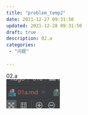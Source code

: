 ```yaml
---
title: "problem_temp2"
date: 2021-12-27 09:31:50 
updated: 2021-12-28 09:31:50 
draft: true
description: 02.a  
categories: 
 - "问题"

---
```


02.a  
![](https://raw.githubusercontent.com/lwmfjc/lwmfjc.github.io.resource/main/img/b.png)

